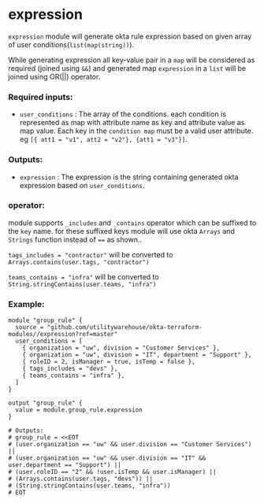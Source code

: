 # expression

`expression` module will generate okta rule expression based on given array of user conditions(`list(map(string))`).


While generating expression all key-value pair in a `map` will be considered as required (joined using `&&`) and generated map `expression` in a `list` will be joined using OR(||) operator.


### Required inputs:
* `user_conditions` : The array of the conditions. each condition is represented as map with attribute name as key and attribute value as map value. Each key in the `condition map` must be a valid user attribute. eg `[{ att1 = "v1", att2 = "v2"}, {att1 = "v3"}]`.

### Outputs:

* `expression` : The expression is the string containing generated okta expression based on `user_conditions`.

### operator:
module supports `_includes` and `_contains` operator which can be suffixed to the `key` name.
for these suffixed keys module will use okta `Arrays` and `Strings` function instead of `==` as shown..

`tags_includes = "contractor"` will be converted to `Arrays.contains(user.tags, "contractor")`

`teams_contains = "infra"` will be converted to `String.stringContains(user.teams, "infra")`

### Example:
```hcl
module "group_rule" {
  source = "github.com/utilitywarehouse/okta-terraform-modules//expression?ref=master"
  user_conditions = [
    { organization = "uw", division = "Customer Services" },
    { organization = "uw", division = "IT", department = "Support" },
    { roleID = 2, isManager = true, isTemp = false },
    { tags_includes = "devs" },
    { teams_contains = "infra" },
  ]
}

output "group_rule" {
  value = module.group_rule.expression
}

# Outputs:
# group_rule = <<EOT
# (user.organization == "uw" && user.division == "Customer Services") ||
# (user.organization == "uw" && user.division == "IT" && user.department == "Support") ||
# (user.roleID == "2" && !user.isTemp && user.isManager) ||
# (Arrays.contains(user.tags, "devs")) ||
# (String.stringContains(user.teams, "infra"))
# EOT
```
